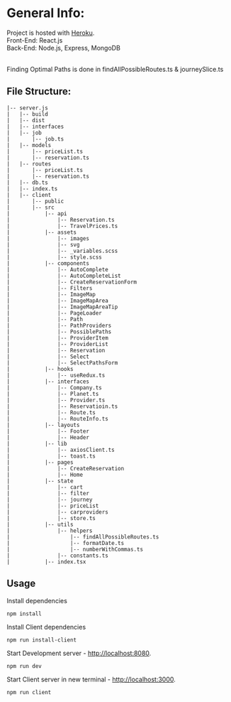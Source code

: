 # General Info:
Project is hosted with [Heroku](https://cosmosodysseyuptime.herokuapp.com/).<br />
Front-End: React.js<br />
Back-End: Node.js, Express, MongoDB<br/><br/>

Finding Optimal Paths is done in findAllPossibleRoutes.ts & journeySlice.ts

## File Structure:
```
|-- server.js
|   |-- build
|   |-- dist
|   |-- interfaces
|   |-- job
|       |-- job.ts
|   |-- models
|       |-- priceList.ts
|       |-- reservation.ts
|   |-- routes
|       |-- priceList.ts
|       |-- reservation.ts
|   |-- db.ts
|   |-- index.ts
|   |-- client
|       |-- public
|       |-- src
|           |-- api
|               |-- Reservation.ts
|               |-- TravelPrices.ts
|           |-- assets
|               |-- images
|               |-- svg
|               |-- _variables.scss
|               |-- style.scss
|           |-- components
|               |-- AutoComplete
|               |-- AutoCompleteList
|               |-- CreateReservationForm
|               |-- Filters
|               |-- ImageMap
|               |-- ImageMapArea
|               |-- ImageMapAreaTip
|               |-- PageLoader
|               |-- Path
|               |-- PathProviders
|               |-- PossiblePaths
|               |-- ProviderItem
|               |-- ProviderList
|               |-- Reservation
|               |-- Select
|               |-- SelectPathsForm
|           |-- hooks
|               |-- useRedux.ts
|           |-- interfaces
|               |-- Company.ts
|               |-- Planet.ts
|               |-- Provider.ts
|               |-- Reservatioin.ts
|               |-- Route.ts
|               |-- RouteInfo.ts
|           |-- layouts
|               |-- Footer
|               |-- Header
|           |-- lib
|               |-- axiosClient.ts
|               |-- toast.ts
|           |-- pages
|               |-- CreateReservation
|               |-- Home
|           |-- state
|               |-- cart
|               |-- filter
|               |-- journey
|               |-- priceList
|               |-- carproviders
|               |-- store.ts
|           |-- utils
|               |-- helpers
|                   |-- findAllPossibleRoutes.ts
|                   |-- formatDate.ts
|                   |-- numberWithCommas.ts
|               |-- constants.ts
|           |-- index.tsx
```

## Usage
Install dependencies
```
npm install
```
Install Client dependencies
```
npm run install-client
```
Start Development server - [http://localhost:8080](http://localhost:8080).
```
npm run dev
```
Start Client server in new terminal - [http://localhost:3000](http://localhost:3000).
```
npm run client
```